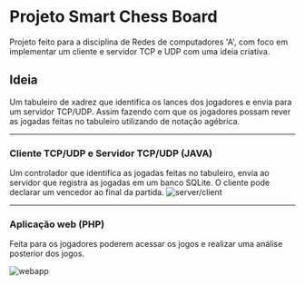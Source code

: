 # Projeto Smart Chess Board

Projeto feito para a disciplina de Redes de computadores 'A', com foco
em implementar um cliente e servidor TCP e UDP com uma ideia criativa.

## Ideia
Um tabuleiro de xadrez que identifica os lances dos jogadores e envia para um servidor TCP/UDP. 
Assim fazendo com que os jogadores possam rever as jogadas feitas no tabuleiro utilizando de notação agébrica.

___
### Cliente TCP/UDP e Servidor TCP/UDP (JAVA)
Um controlador que identifica as jogadas feitas no tabuleiro, envia ao servidor que registra as jogadas em um banco SQLite.
O cliente pode declarar um vencedor ao final da partida.
![server/client](https://i.ibb.co/wLshrBC/image.png)
___

### Aplicação web (PHP)
Feita para os jogadores poderem acessar os jogos e realizar uma análise posterior dos jogos.

![webapp](https://i.ibb.co/7GZTXnx/image.png)

